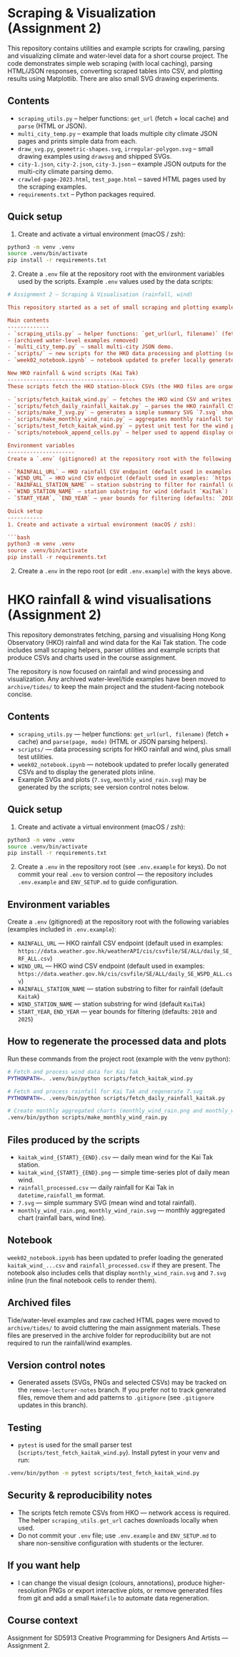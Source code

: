 # Scraping & Visualization (Assignment 2)

This repository contains utilities and example scripts for crawling, parsing and visualizing climate and water-level data for a short course project. The code demonstrates simple web scraping (with local caching), parsing HTML/JSON responses, converting scraped tables into CSV, and plotting results using Matplotlib. There are also small SVG drawing experiments.

Contents
--------
- `scraping_utils.py` – helper functions: `get_url` (fetch + local cache) and `parse` (HTML or JSON).
- `multi_city_temp.py` – example that loads multiple city climate JSON pages and prints simple data from each.
- `draw_svg.py`, `geometric-shapes.svg`, `irregular-polygon.svg` – small drawing examples using `drawsvg` and shipped SVGs.
- `city-1.json`, `city-2.json`, `city-3.json` – example JSON outputs for the multi-city climate parsing demo.
- `crawled-page-2023.html`, `test_page.html` – saved HTML pages used by the scraping examples.
- `requirements.txt` – Python packages required.

Quick setup
-----------
1. Create and activate a virtual environment (macOS / zsh):

```bash
python3 -m venv .venv
source .venv/bin/activate
pip install -r requirements.txt
```

2. Create a `.env` file at the repository root with the environment variables used by the scripts. Example `.env` values used by the data scripts:

```ini
# Assignment 2 — Scraping & Visualisation (rainfall, wind)

This repository started as a set of small scraping and plotting examples for climate and water-level data. It now includes additional scripts to fetch, parse and visualise Hong Kong Observatory (HKO) rainfall and wind data for the Kai Tak station.

Main contents
-------------
- `scraping_utils.py` — helper functions: `get_url(url, filename)` (fetch + cache) and `parse(page, mode)` (HTML or JSON parsing helpers).
- (archived water-level examples removed)
- `multi_city_temp.py` — small multi-city JSON demo.
- `scripts/` — new scripts for the HKO data processing and plotting (see below).
- `week02_notebook.ipynb` — notebook updated to prefer locally generated CSVs and to display the generated plots inline.

New HKO rainfall & wind scripts (Kai Tak)
----------------------------------------
These scripts fetch the HKO station-block CSVs (the HKO files are organised as blocks per station) and produce processed CSVs and plots for the Kai Tak station:

- `scripts/fetch_kaitak_wind.py` — fetches the HKO wind CSV and writes `kaitak_wind_{START}_{END}.csv` and a PNG plot (`kaitak_wind_{START}_{END}.png`).
- `scripts/fetch_daily_rainfall_kaitak.py` — parses the HKO rainfall CSV station block for Kai Tak and writes `rainfall_processed.csv` (daily rows: `datetime,rainfall_mm`), then regenerates `7.svg`.
- `scripts/make_7_svg.py` — generates a simple summary SVG `7.svg` showing mean wind and total rainfall.
- `scripts/make_monthly_wind_rain.py` — aggregates monthly rainfall totals and monthly mean wind and writes `monthly_wind_rain.png` and `monthly_wind_rain.svg` (bar + line dual-axis chart).
- `scripts/test_fetch_kaitak_wind.py` — pytest unit test for the wind parser.
- `scripts/notebook_append_cells.py` — helper used to append display cells to the notebook (used during development).

Environment variables
---------------------
Create a `.env` (gitignored) at the repository root with the following variables (examples included in `.env.example`):

- `RAINFALL_URL` — HKO rainfall CSV endpoint (default used in examples: `https://data.weather.gov.hk/weatherAPI/cis/csvfile/SE/ALL/daily_SE_RF_ALL.csv`)
- `WIND_URL` — HKO wind CSV endpoint (default used in examples: `https://data.weather.gov.hk/cis/csvfile/SE/ALL/daily_SE_WSPD_ALL.csv`)
- `RAINFALL_STATION_NAME` — station substring to filter for rainfall (default `Kaitak`)
- `WIND_STATION_NAME` — station substring for wind (default `KaiTak`)
- `START_YEAR`, `END_YEAR` — year bounds for filtering (defaults: `2010` and `2025`)

Quick setup
-----------
1. Create and activate a virtual environment (macOS / zsh):

```bash
python3 -m venv .venv
source .venv/bin/activate
pip install -r requirements.txt
```

2. Create a `.env` in the repo root (or edit `.env.example`) with the keys above.

# HKO rainfall & wind visualisations (Assignment 2)

This repository demonstrates fetching, parsing and visualising Hong Kong Observatory (HKO) rainfall and wind data for the Kai Tak station. The code includes small scraping helpers, parser utilities and example scripts that produce CSVs and charts used in the course assignment.

The repository is now focused on rainfall and wind processing and visualization. Any archived water-level/tide examples have been moved to `archive/tides/` to keep the main project and the student-facing notebook concise.

Contents
--------
- `scraping_utils.py` — helper functions: `get_url(url, filename)` (fetch + cache) and `parse(page, mode)` (HTML or JSON parsing helpers).
- `scripts/` — data processing scripts for HKO rainfall and wind, plus small test utilities.
- `week02_notebook.ipynb` — notebook updated to prefer locally generated CSVs and to display the generated plots inline.
- Example SVGs and plots (`7.svg`, `monthly_wind_rain.svg`) may be generated by the scripts; see version control notes below.

Quick setup
-----------
1. Create and activate a virtual environment (macOS / zsh):

```bash
python3 -m venv .venv
source .venv/bin/activate
pip install -r requirements.txt
```

2. Create a `.env` in the repository root (see `.env.example` for keys). Do not commit your real `.env` to version control — the repository includes `.env.example` and `ENV_SETUP.md` to guide configuration.

Environment variables
---------------------
Create a `.env` (gitignored) at the repository root with the following variables (examples included in `.env.example`):

- `RAINFALL_URL` — HKO rainfall CSV endpoint (default used in examples: `https://data.weather.gov.hk/weatherAPI/cis/csvfile/SE/ALL/daily_SE_RF_ALL.csv`)
- `WIND_URL` — HKO wind CSV endpoint (default used in examples: `https://data.weather.gov.hk/cis/csvfile/SE/ALL/daily_SE_WSPD_ALL.csv`)
- `RAINFALL_STATION_NAME` — station substring to filter for rainfall (default `Kaitak`)
- `WIND_STATION_NAME` — station substring for wind (default `KaiTak`)
- `START_YEAR`, `END_YEAR` — year bounds for filtering (defaults: `2010` and `2025`)

How to regenerate the processed data and plots
---------------------------------------------
Run these commands from the project root (example with the venv python):

```bash
# Fetch and process wind data for Kai Tak
PYTHONPATH=. .venv/bin/python scripts/fetch_kaitak_wind.py

# Fetch and process rainfall for Kai Tak and regenerate 7.svg
PYTHONPATH=. .venv/bin/python scripts/fetch_daily_rainfall_kaitak.py

# Create monthly aggregated charts (monthly_wind_rain.png and monthly_wind_rain.svg)
.venv/bin/python scripts/make_monthly_wind_rain.py
```

Files produced by the scripts
----------------------------
- `kaitak_wind_{START}_{END}.csv` — daily mean wind for the Kai Tak station.
- `kaitak_wind_{START}_{END}.png` — simple time-series plot of daily mean wind.
- `rainfall_processed.csv` — daily rainfall for Kai Tak in `datetime,rainfall_mm` format.
- `7.svg` — simple summary SVG (mean wind and total rainfall).
- `monthly_wind_rain.png`, `monthly_wind_rain.svg` — monthly aggregated chart (rainfall bars, wind line).

Notebook
--------
`week02_notebook.ipynb` has been updated to prefer loading the generated `kaitak_wind_...csv` and `rainfall_processed.csv` if they are present. The notebook also includes cells that display `monthly_wind_rain.svg` and `7.svg` inline (run the final notebook cells to render them).

Archived files
--------------
Tide/water-level examples and raw cached HTML pages were moved to `archive/tides/` to avoid cluttering the main assignment materials. These files are preserved in the archive folder for reproducibility but are not required to run the rainfall/wind examples.

Version control notes
---------------------
- Generated assets (SVGs, PNGs and selected CSVs) may be tracked on the `remove-lecturer-notes` branch. If you prefer not to track generated files, remove them and add patterns to `.gitignore` (see `.gitignore` updates in this branch).

Testing
-------
- `pytest` is used for the small parser test (`scripts/test_fetch_kaitak_wind.py`). Install pytest in your venv and run:

```bash
.venv/bin/python -m pytest scripts/test_fetch_kaitak_wind.py
```

Security & reproducibility notes
--------------------------------
- The scripts fetch remote CSVs from HKO — network access is required. The helper `scraping_utils.get_url` caches downloads locally when used.
- Do not commit your `.env` file; use `.env.example` and `ENV_SETUP.md` to share non-sensitive configuration with students or the lecturer.

If you want help
---------------
- I can change the visual design (colours, annotations), produce higher-resolution PNGs or export interactive plots, or remove generated files from git and add a small `Makefile` to automate data regeneration.

Course context
--------------
Assignment for SD5913 Creative Programming for Designers And Artists — Assignment 2.
